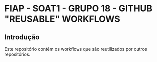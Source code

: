 <!-- omit from toc -->
# FIAP - SOAT1 - GRUPO 18 - GITHUB "REUSABLE" WORKFLOWS

## Introdução

Este repositório contém os workflows que são reutilizados por outros repositórios.
